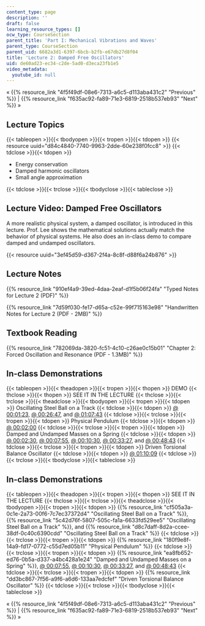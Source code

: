 ```yaml
---
content_type: page
description: ''
draft: false
learning_resource_types: []
ocw_type: CourseSection
parent_title: 'Part I: Mechanical Vibrations and Waves'
parent_type: CourseSection
parent_uid: 6682a3d1-6397-6bcb-b2fb-e67db27d8f04
title: 'Lecture 2: Damped Free Oscillators'
uid: de60ad23-ec34-c2de-5ad0-d3eca23fb1e5
video_metadata:
  youtube_id: null
---
```

« {{% resource_link "4f5f49df-08e6-7313-a6c5-d113aba431c2" "Previous" %}} | {{% resource_link "f635ac92-fa89-71e3-6819-2518b537eb93" "Next" %}} »

## Lecture Topics

{{< tableopen >}}{{< tbodyopen >}}{{< tropen >}}{{< tdopen >}}
{{< resource uuid="d84c4840-7740-9963-2dde-60e238f0fcc8" >}}
{{< tdclose >}}{{< tdopen >}}

- Energy conservation
- Damped harmonic oscillators
- Small angle approximation

{{< tdclose >}}{{< trclose >}}{{< tbodyclose >}}{{< tableclose >}}

## Lecture Video: Damped Free Oscillators

A more realistic physical system, a damped oscillator, is introduced in this lecture. Prof. Lee shows the mathematical solutions actually match the behavior of physical systems. He also does an in-class demo to compare damped and undamped oscillators.

{{< resource uuid="3ef45d59-d367-2f4a-8c8f-d88f6a24b876" >}}

## Lecture Notes

{{% resource_link "910ef4a9-39ed-4daa-2eaf-d1f5b06f24fa" "Typed Notes for Lecture 2 (PDF)" %}}

{{% resource_link "7d59f030-fe17-d65a-c52e-99f715163e98" "Handwritten Notes for Lecture 2 (PDF - 2MB)" %}}

## Textbook Reading

{{% resource_link "782069da-3820-fc51-4c10-c26ae0c15b01" "Chapter 2: Forced Oscillation and Resonance (PDF - 1.3MB)" %}}

## In-class Demonstrations

{{< tableopen >}}{{< theadopen >}}{{< tropen >}}{{< thopen >}}
DEMO
{{< thclose >}}{{< thopen >}}
SEE IT IN THE LECTURE
{{< thclose >}}{{< trclose >}}{{< theadclose >}}{{< tbodyopen >}}{{< tropen >}}{{< tdopen >}}
Oscillating Steel Ball on a Track
{{< tdclose >}}{{< tdopen >}}
[@ 00:01:23](https://old.ocw.mit.edu/courses/physics/8-03sc-physics-iii-vibrations-and-waves-fall-2016/part-i-mechanical-vibrations-and-waves/lecture-2/#?w=535), [@ 00:26:47](https://old.ocw.mit.edu/courses/physics/8-03sc-physics-iii-vibrations-and-waves-fall-2016/part-i-mechanical-vibrations-and-waves/lecture-2/#?w=535), and [@ 01:07:43](https://old.ocw.mit.edu/courses/physics/8-03sc-physics-iii-vibrations-and-waves-fall-2016/part-i-mechanical-vibrations-and-waves/lecture-2/#?w=535)
{{< tdclose >}}{{< trclose >}}{{< tropen >}}{{< tdopen >}}
Physical Pendulum
{{< tdclose >}}{{< tdopen >}}
[@ 00:02:00](https://old.ocw.mit.edu/courses/physics/8-03sc-physics-iii-vibrations-and-waves-fall-2016/part-i-mechanical-vibrations-and-waves/lecture-2/#?w=535)
{{< tdclose >}}{{< trclose >}}{{< tropen >}}{{< tdopen >}}
Damped and Undamped Masses on a Spring
{{< tdclose >}}{{< tdopen >}}
[@ 00:02:30](https://old.ocw.mit.edu/courses/physics/8-03sc-physics-iii-vibrations-and-waves-fall-2016/part-i-mechanical-vibrations-and-waves/lecture-2/#?w=535), [@ 00:07:55](https://old.ocw.mit.edu/courses/physics/8-03sc-physics-iii-vibrations-and-waves-fall-2016/part-i-mechanical-vibrations-and-waves/lecture-2/#?w=535), [@ 00:10:30](https://old.ocw.mit.edu/courses/physics/8-03sc-physics-iii-vibrations-and-waves-fall-2016/part-i-mechanical-vibrations-and-waves/lecture-2/#?w=535), [@ 00:33:27](https://old.ocw.mit.edu/courses/physics/8-03sc-physics-iii-vibrations-and-waves-fall-2016/part-i-mechanical-vibrations-and-waves/lecture-2/#?w=535), and [@ 00:48:43](https://old.ocw.mit.edu/courses/physics/8-03sc-physics-iii-vibrations-and-waves-fall-2016/part-i-mechanical-vibrations-and-waves/lecture-2/#?w=535)
{{< tdclose >}}{{< trclose >}}{{< tropen >}}{{< tdopen >}}
Driven Torsional Balance Oscillator
{{< tdclose >}}{{< tdopen >}}
[@ 01:10:09](https://old.ocw.mit.edu/courses/physics/8-03sc-physics-iii-vibrations-and-waves-fall-2016/part-i-mechanical-vibrations-and-waves/lecture-2/#?w=535)
{{< tdclose >}}{{< trclose >}}{{< tbodyclose >}}{{< tableclose >}}

## In-class Demonstrations

{{< tableopen >}}{{< theadopen >}}{{< tropen >}}{{< thopen >}}
SEE IT IN THE LECTURE
{{< thclose >}}{{< trclose >}}{{< theadclose >}}{{< tbodyopen >}}{{< tropen >}}{{< tdopen >}}
{{% resource_link "cf505a3a-0c1e-2a73-00f6-7c7ec37372d4" "Oscillating Steel Ball on a Track" %}}, {{% resource_link "5c42d76f-5807-505c-fa1a-6633fd529ee5" "Oscillating Steel Ball on a Track" %}}, and {{% resource_link "d8c7daff-8d2a-ccee-38df-0c40c6390cdd" "Oscillating Steel Ball on a Track" %}}
{{< tdclose >}}{{< trclose >}}{{< tropen >}}{{< tdopen >}}
{{% resource_link "180f9e8f-14a9-fd17-0772-c55d7ed05b11" "Physical Pendulum" %}}
{{< tdclose >}}{{< trclose >}}{{< tropen >}}{{< tdopen >}}
{{% resource_link "ea8fb652-ed76-0b5a-d337-a4bc428a1e24" "Damped and Undamped Masses on a Spring" %}}, [@ 00:07:55](https://old.ocw.mit.edu/courses/physics/8-03sc-physics-iii-vibrations-and-waves-fall-2016/part-i-mechanical-vibrations-and-waves/lecture-2/#?w=535), [@ 00:10:30](https://old.ocw.mit.edu/courses/physics/8-03sc-physics-iii-vibrations-and-waves-fall-2016/part-i-mechanical-vibrations-and-waves/lecture-2/#?w=535), [@ 00:33:27](https://old.ocw.mit.edu/courses/physics/8-03sc-physics-iii-vibrations-and-waves-fall-2016/part-i-mechanical-vibrations-and-waves/lecture-2/#?w=535), and [@ 00:48:43](https://old.ocw.mit.edu/courses/physics/8-03sc-physics-iii-vibrations-and-waves-fall-2016/part-i-mechanical-vibrations-and-waves/lecture-2/#?w=535)
{{< tdclose >}}{{< trclose >}}{{< tropen >}}{{< tdopen >}}
{{% resource_link "dd3bc867-7f56-a9f6-a6d6-133aa7edcfef" "Driven Torsional Balance Oscillator" %}}
{{< tdclose >}}{{< trclose >}}{{< tbodyclose >}}{{< tableclose >}}

« {{% resource_link "4f5f49df-08e6-7313-a6c5-d113aba431c2" "Previous" %}} | {{% resource_link "f635ac92-fa89-71e3-6819-2518b537eb93" "Next" %}} »